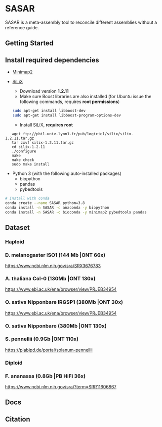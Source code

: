 # SASAR 

SASAR is a meta-assembly tool to reconcile different assemblies without a reference guide. 

## Getting Started
## Install required dependencies

- [Minimap2](https://github.com/lh3/minimap2)    
- [SiLiX](http://lbbe.univ-lyon1.fr/-SiLiX-?lang=en)

   * Download version **1.2.11**
   * Make sure Boost libraries are also installed (for Ubuntu issue the following commands, requires **root permissions**)
   ```bash
   sudo apt-get install libboost-dev
   sudo apt-get install libboost-program-options-dev
   ```
   * Install SiLiX, **requires root**
```
   wget ftp://pbil.univ-lyon1.fr/pub/logiciel/silix/silix-1.2.11.tar.gz
   tar zxvf silix-1.2.11.tar.gz
   cd silix-1.2.11
   ./configure
   make
   make check
   sudo make install
```
- Python 3 (with the following auto-installed packages)
    - biopython
    - pandas
    - pybedtools 
```bash
# install with conda
conda create --name SASAR python=3.8
conda install -n SASAR -c anaconda -y biopython
conda install -n SASAR -c bioconda -y minimap2 pybedtools pandas

```
## Dataset 
### Haploid
### D. melanogaster ISO1 (144 Mb |ONT 66x)
https://www.ncbi.nlm.nih.gov/sra/SRX3676783

### A. thaliana Col-0 (130Mb |ONT 130x)
https://www.ebi.ac.uk/ena/browser/view/PRJEB34954

### O. sativa Nipponbare IRGSP1 (380Mb |ONT 30x)
https://www.ebi.ac.uk/ena/browser/view/PRJEB34954

### O. sativa Nipponbare  (380Mb |ONT 130x)

### S. pennellii  (0.9Gb |ONT 110x)
https://plabipd.de/portal/solanum-pennellii

### Diploid
### F. ananassa (0.8Gb	|PB HiFi 36x)
https://www.ncbi.nlm.nih.gov/sra/?term=SRR11606867
## Docs
## Citation
